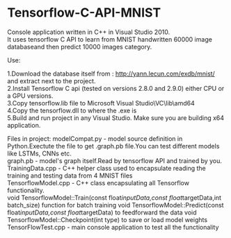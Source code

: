 # Tensorflow-C-API-MNIST
Console application written in C++ in Visual Studio 2010.   
It uses tensorflow C API to learn from MNIST handwritten 60000 image databaseand then predict 10000 images category.

Use:

1.Download the database itself from : http://yann.lecun.com/exdb/mnist/ and extract next to the project.  
2.Install Tensorflow C api (tested on versions 2.8.0 and 2.9.0) either CPU  or a GPU versions.  
3.Copy tensorflow.lib file to Microsoft Visual Studio\VC\lib\amd64  
4.Copy the tensorflow.dll to where the .exe is  
5.Build and run project in any Visual Studio. Make sure you are building x64 application. 


Files in project:
modelCompat.py - model source definition in Python.Exectute the file to get .graph.pb file.You can test different models like LSTMs, CNNs etc.  
graph.pb - model's graph itself.Read by tensorflow API and trained by you.  
TrainingData.cpp - C++ helper class used to encapsulate reading the training and testing data from 4 MNIST files  
TensorflowModel.cpp - C++ class encapsulating all Tensorflow functionality.   
void TensorflowModel::Train(const float*inputData,const float*targetData,int batch_size)  function for batch training 
void TensorflowModel::Predict(const float*inputData,const float*targetData) to feedforward the data 
void TensorflowModel::Checkpoint(int type) to save or load model weights  
TensorFlowTest.cpp - main console application to test all the functionality 
